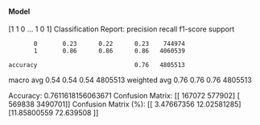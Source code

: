 #### Model
[1 1 0 ... 1 0 1]
Classification Report:
              precision    recall  f1-score   support

           0       0.23      0.22      0.23    744974
           1       0.86      0.86      0.86   4060539

    accuracy                           0.76   4805513
   macro avg       0.54      0.54      0.54   4805513
weighted avg       0.76      0.76      0.76   4805513

Accuracy: 0.7611618156063671
Confusion Matrix:
[[ 167072  577902]
 [ 569838 3490701]]
Confusion Matrix (%):
[[ 3.47667356 12.02581285]
 [11.85800559 72.639508  ]]
